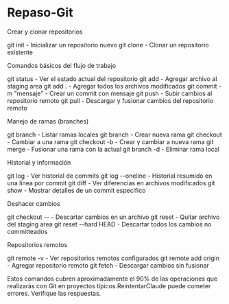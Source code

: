 # Repaso-Git


Crear y clonar repositorios

git init - Inicializar un repositorio nuevo
git clone <url> - Clonar un repositorio existente

Comandos básicos del flujo de trabajo

git status - Ver el estado actual del repositorio
git add <archivo> - Agregar archivo al staging area
git add . - Agregar todos los archivos modificados
git commit -m "mensaje" - Crear un commit con mensaje
git push - Subir cambios al repositorio remoto
git pull - Descargar y fusionar cambios del repositorio remoto

Manejo de ramas (branches)

git branch - Listar ramas locales
git branch <nombre> - Crear nueva rama
git checkout <rama> - Cambiar a una rama
git checkout -b <rama> - Crear y cambiar a nueva rama
git merge <rama> - Fusionar una rama con la actual
git branch -d <rama> - Eliminar rama local

Historial y información

git log - Ver historial de commits
git log --oneline - Historial resumido en una línea por commit
git diff - Ver diferencias en archivos modificados
git show <commit> - Mostrar detalles de un commit específico

Deshacer cambios

git checkout -- <archivo> - Descartar cambios en un archivo
git reset <archivo> - Quitar archivo del staging area
git reset --hard HEAD - Descartar todos los cambios no committeados

Repositorios remotos

git remote -v - Ver repositorios remotos configurados
git remote add origin <url> - Agregar repositorio remoto
git fetch - Descargar cambios sin fusionar

Estos comandos cubren aproximadamente el 90% de las operaciones que realizarás con Git en proyectos típicos.ReintentarClaude puede cometer errores. Verifique las respuestas.

